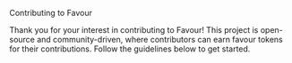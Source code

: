 Contributing to Favour

Thank you for your interest in contributing to Favour! This project is open-source and community-driven, where contributors can earn favour tokens for their contributions. Follow the guidelines below to get started.

